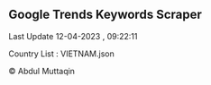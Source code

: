 

## Google Trends Keywords Scraper 
 
Last Update 12-04-2023 , 09:22:11

Country List :
VIETNAM.json



© Abdul Muttaqin 
